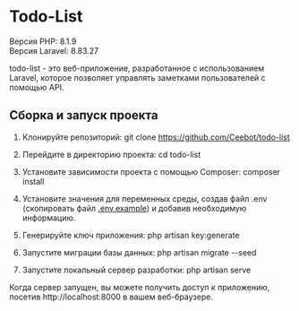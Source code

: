 # Todo-List

Версия PHP: 8.1.9 <br>
Версия Laravel: 8.83.27

todo-list - это веб-приложение, разработанное с использованием Laravel, которое позволяет управлять заметками пользователей с помощью API.

## Сборка и запуск проекта

1. Клонируйте репозиторий: git clone https://github.com/Ceebot/todo-list

2. Перейдите в директорию проекта: cd todo-list

3. Установите зависимости проекта с помощью Composer: composer install

4. Установите значения для переменных среды, создав файл .env (скопировать файл [.env.example](.env.example)) и добавив необходимую информацию.

5. Генерируйте ключ приложения: php artisan key:generate

6. Запустите миграции базы данных: php artisan migrate --seed

7. Запустите локальный сервер разработки: php artisan serve

Когда сервер запущен, вы можете получить доступ к приложению, посетив http://localhost:8000 в вашем веб-браузере.
